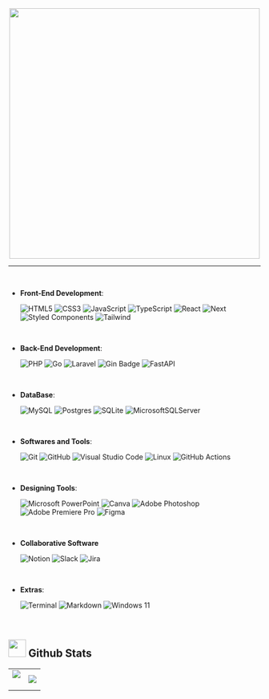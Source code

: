 <div align="center">



<!--  ![icon_11](https://github.com/user-attachments/assets/67822810-7719-4fc3-a854-7b684abc8e00)

<img src="https://github.com/Regulus0811/Regulus0811/assets/121006576/17aab8a3-b24a-4d05-9e51-08e1d488868a.gif" width=800px>  <br>

<p>プロセカ3周年アニバーサリーソング 『NEO』 -  Leo/need <br> https://url.kr/qpox2c </p>


-->

<img src="https://github.com/user-attachments/assets/67822810-7719-4fc3-a854-7b684abc8e00" width=500px>
<hr/>
</div>
<br>

<p align="center">
  
- **Front-End Development**:

	![HTML5](https://img.shields.io/badge/HTML5%20-%23E34F26.svg?style=for-the-badge&logo=html5&logoColor=white)
	![CSS3](https://img.shields.io/badge/CSS%20-%231572B6.svg?style=for-the-badge&logo=css3&logoColor=white)
	![JavaScript](https://img.shields.io/badge/JavaScript%20-%23F7DF1E.svg?style=for-the-badge&logo=javascript&logoColor=black)
	![TypeScript](https://img.shields.io/badge/typescript-%23007ACC.svg?style=for-the-badge&logo=typescript&logoColor=white)
	![React](https://img.shields.io/badge/react-%2320232a.svg?style=for-the-badge&logo=react&logoColor=%2361DAFB)
  ![Next](https://img.shields.io/badge/next.js-000000?style=for-the-badge&logo=nextdotjs&logoColor=white)
	![Styled Components](https://img.shields.io/badge/styled--components-DB7093?style=for-the-badge&logo=styled-components&logoColor=white)
  ![Tailwind](https://img.shields.io/badge/Tailwind%20CSS-06B6D4?logo=tailwindcss&logoColor=fff&style=for-the-badge)
    
<br>

- **Back-End Development**:

	![PHP](https://img.shields.io/badge/PHP-777BB4?style=for-the-badge&logo=php&logoColor=white)
  ![Go](https://img.shields.io/badge/Go-00ADD8?style=for-the-badge&logo=Go&logoColor=white)
  ![Laravel](https://img.shields.io/badge/laravel-%23FF2D20.svg?style=for-the-badge&logo=laravel&logoColor=white)
  ![Gin Badge](https://img.shields.io/badge/Gin-008ECF?logo=gin&logoColor=fff&style=for-the-badge)
  ![FastAPI](https://img.shields.io/badge/FastAPI-005571?style=for-the-badge&logo=fastapi)
    
<br>


- **DataBase**:

 	![MySQL](https://img.shields.io/badge/mysql-4479A1.svg?style=for-the-badge&logo=mysql&logoColor=white)
 	 ![Postgres](https://img.shields.io/badge/postgres-%23316192.svg?style=for-the-badge&logo=postgresql&logoColor=white)
  ![SQLite](https://img.shields.io/badge/sqlite-%2307405e.svg?style=for-the-badge&logo=sqlite&logoColor=white)
  ![MicrosoftSQLServer](https://img.shields.io/badge/Microsoft%20SQL%20Server-CC2927?style=for-the-badge&logo=microsoft%20sql%20server&logoColor=white)
    
<br>


- **Softwares and Tools**:

	![Git](https://img.shields.io/badge/git-%23F05033.svg?style=for-the-badge&logo=git&logoColor=white)
	![GitHub](https://img.shields.io/badge/github-%23121011.svg?style=for-the-badge&logo=github&logoColor=white)
	![Visual Studio Code](https://img.shields.io/badge/Visual%20Studio%20Code-0078d7.svg?style=for-the-badge&logo=visual-studio-code&logoColor=white)
	![Linux](https://img.shields.io/badge/Linux-FCC624?style=for-the-badge&logo=linux&logoColor=black) 
	![GitHub Actions](https://img.shields.io/badge/github%20actions-%232671E5.svg?style=for-the-badge&logo=githubactions&logoColor=white)
    

<br>
	
- **Designing Tools**:
	
	![Microsoft PowerPoint](https://img.shields.io/static/v1?style=for-the-badge&message=Microsoft+PowerPoint&color=B7472A&logo=Microsoft+PowerPoint&logoColor=FFFFFF&label=)
  ![Canva](https://img.shields.io/badge/Canva-00C4CC?logo=canva&logoColor=fff&style=for-the-badge)
	![Adobe Photoshop](https://img.shields.io/badge/adobe%20photoshop-%2331A8FF.svg?style=for-the-badge&logo=adobe%20photoshop&logoColor=white)
	![Adobe Premiere Pro](https://img.shields.io/badge/Adobe%20Premiere%20Pro-9999FF.svg?style=for-the-badge&logo=Adobe%20Premiere%20Pro&logoColor=white)
	![Figma](https://img.shields.io/static/v1?style=for-the-badge&message=Figma&color=F24E1E&logo=Figma&logoColor=FFFFFF&label=)
	
<br>

- **Collaborative Software**

	![Notion](https://img.shields.io/badge/Notion-%23000000.svg?style=for-the-badge&logo=notion&logoColor=white)
 	![Slack](https://img.shields.io/badge/Slack-4A154B?style=for-the-badge&logo=slack&logoColor=white)
  	![Jira](https://img.shields.io/badge/jira-%230A0FFF.svg?style=for-the-badge&logo=jira&logoColor=white)


<br>

- **Extras**:

    ![Terminal](https://img.shields.io/badge/Terminal-%23054020?style=for-the-badge&logo=gnu-bash&logoColor=white)
    ![Markdown](https://img.shields.io/badge/markdown-%23000000.svg?style=for-the-badge&logo=markdown&logoColor=white)
  ![Windows 11](https://img.shields.io/badge/Windows%2011-%230079d5.svg?style=for-the-badge&logo=Windows%2011&logoColor=white)   
    
<br>




## <img src="https://media.giphy.com/media/iY8CRBdQXODJSCERIr/giphy.gif" width="35"><b> Github Stats </b>

<table border="0" align="center">
 <tr border="0">
  <td width="50%" align="center">
   <img  align="center"  src="https://github-readme-stats.vercel.app/api?username=beomK0804&theme=tokyonight&hide_icons=true&count_private=true" />
   <br></br>
  <td width="50%" align="center">
 <img src="https://github-readme-stats.vercel.app/api/top-langs/?username=beomK0804&layout=compact&theme=tokyonight&hide=html,css,ejs,blade,Procfile"> 
	  
  </td>
 </tr>
</table>

<br>




<!--
 <br>

<br>

<img src="https://github-readme-stats.vercel.app/api?username=Regulus0811&show_icons=true&theme=tokyonight">

<br>

</div>
-->


<!--
**Regulus0811/Regulus0811** is a ✨ _special_ ✨ repository because its `README.md` (this file) appears on your GitHub profile.

Here are some ideas to get you started:

- 🔭 I’m currently working on ...
- 🌱 I’m currently learning ...
- 👯 I’m looking to collaborate on ...
- 🤔 I’m looking for help with ...
- 💬 Ask me about ...
- 📫 How to reach me: ...
- 😄 Pronouns: ...
- ⚡ Fun fact: ...
-->
